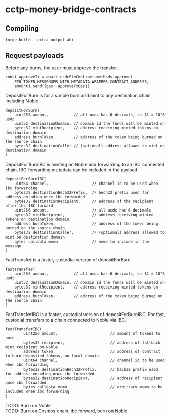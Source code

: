 # cctp-money-bridge-contracts

<h2>Compiling</h2>

```
forge build --extra-output abi
```

<h2>Request payloads</h2>

Before any burns, the user must approve the transfer.
```
const approveTx = await usdcEthContract.methods.approve(
    ETH_TOKEN_MESSENGER_WITH_METADATA_WRAPPER_CONTRACT_ADDRESS, 
    amount).send({gas: approveTxGas})
```

DepositForBurn is for a simple burn and mint to any destination chain, including Noble.
```
depositForBurn(
    uint256 amount,           // all usdc has 6 decimals, so $1 = 10^6 usdc
    uint32 destinationDomain, // domain id the funds will be minted on
    bytes32 mintRecipient,    // address receiving minted tokens on destination domain
    address burnToken,        // address of the token being burned on the source chain
    bytes32 destinationCaller // (optional) address allowed to mint on destination domain
)
```

DepositForBurnIBC is minting on Noble and forwarding to an IBC connected chain.  IBC forwarding metadata can be included in the payload.
```
depositForBurnIBC(
    uint64 channel,                   // channel id to be used when ibc forwarding
    bytes32 destinationBech32Prefix,  // bech32 prefix used for address encoding once ibc forwarded
    bytes32 destinationRecipient,     // address of the recipient after the IBC forward
    uint256 amount,                   // all usdc has 6 decimals
    bytes32 mintRecipient,            // address receiving minted tokens on destination domain
    address burnToken,                // address of the token being burned on the source chain
    bytes32 destinationCaller,        // (optional) address allowed to mint on destination domain
    bytes calldata memo               // memo to include in the message
)
```

FastTransfer is a faster, custodial version of depositForBurn.
```
fastTransfer(
    uint256 amount,           // all usdc has 6 decimals, so $1 = 10^6 usdc
    uint32 destinationDomain, // domain id the funds will be minted on
    bytes32 mintRecipient,    // address receiving minted tokens on destination domain
    address burnToken,        // address of the token being burned on the source chain
)
```

FastTransferIBC is a faster, custodial version of depositForBurnIBC.  For fast, custodial transfers to a chain connected to Noble via IBC.
```
fastTransferIBC(
        uint256 amount,                       // amount of tokens to burn
        bytes32 recipient,                    // address of fallback mint recipient on Noble
        address token,                        // address of contract to burn deposited tokens, on local domain
        uint64 channel,                       // channel id to be used when ibc forwarding
        bytes32 destinationBech32Prefix,      // bech32 prefix used for address encoding once ibc forwarded
        bytes32 destinationRecipient,         // address of recipient once ibc forwarded
        bytes calldata memo                   // arbitrary memo to be included when ibc forwarding
)
```


TODO: Burn on Noble \
TODO: Burn on Cosmos chain, ibc forward, burn on Noble
